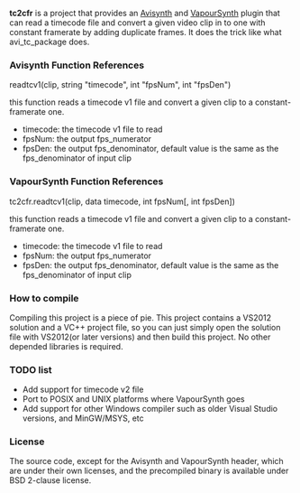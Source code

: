 **tc2cfr** is a project that provides an [Avisynth](http://www.avisynth.org) and [VapourSynth](http://www.vapoursynth.com/) plugin that can read a timecode file and convert a given video clip in to one with constant framerate by adding duplicate frames. It does the trick like what avi_tc_package does.

### Avisynth Function References

readtcv1(clip, string "timecode", int "fpsNum", int "fpsDen")

this function reads a timecode v1 file and convert a given clip to a constant-framerate one.

* timecode: the timecode v1 file to read
* fpsNum: the output fps_numerator
* fpsDen: the output fps_denominator, default value is the same as the fps_denominator of input clip

### VapourSynth Function References
tc2cfr.readtcv1(clip, data timecode, int fpsNum[, int fpsDen])

this function reads a timecode v1 file and convert a given clip to a constant-framerate one.

* timecode: the timecode v1 file to read
* fpsNum: the output fps_numerator
* fpsDen: the output fps_denominator, default value is the same as the fps_denominator of input clip

### How to compile
Compiling this project is a piece of pie. This project contains a VS2012 solution and a VC++ project file, so you can just simply open the solution file with VS2012(or later versions) and then build this project. No other depended libraries is required.

### TODO list
* Add support for timecode v2 file
* Port to POSIX and UNIX platforms where VapourSynth goes
* Add support for other Windows compiler such as older Visual Studio versions, and MinGW/MSYS, etc

### License
The source code, except for the Avisynth and VapourSynth header, which are under their own licenses, and the precompiled binary is available under BSD 2-clause license.